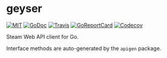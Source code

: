 # geyser

[![MIT](https://img.shields.io/github/license/13k/geyser)](https://github.com/13k/geyser/blob/master/LICENSE)
[![GoDoc](https://godoc.org/github.com/13k/geyser?status.svg)](https://godoc.org/github.com/13k/geyser)
[![Travis](https://img.shields.io/travis/13k/geyser)](https://travis-ci.org/13k/geyser)
[![GoReportCard](https://goreportcard.com/badge/github.com/13k/geyser)](https://goreportcard.com/report/github.com/13k/geyser)
[![Codecov](https://img.shields.io/codecov/c/gh/13k/geyser)](https://codecov.io/gh/13k/geyser)

Steam Web API client for Go.

Interface methods are auto-generated by the `apigen` package.

